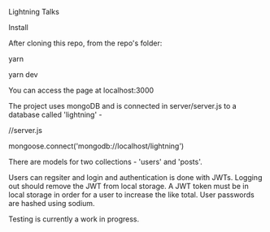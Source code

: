 Lightning Talks

Install

After cloning this repo, from the repo's folder:

yarn

yarn dev

You can access the page at localhost:3000

The project uses mongoDB and is connected in server/server.js to a database called 'lightning' -

//server.js

 mongoose.connect('mongodb://localhost/lightning')

There are models for two collections - 'users' and 'posts'.

Users can regsiter and login and authentication is done with JWTs. Logging out should remove the JWT from local storage. A JWT token must be in local storage in order for a user to increase the like total. User passwords are hashed using sodium. 

Testing is currently a work in progress. 